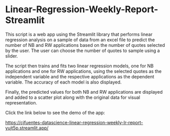 # Linear-Regression-Weekly-Report-Streamlit

This script is a web app using the Streamlit library that performs linear regression analysis on a sample of data from an excel file to predict the number of NB and RW applications based on the number of quotes selected by the user. The user can choose the number of quotes to sample using a slider. 

The script then trains and fits two linear regression models, one for NB applications and one for RW applications, using the selected quotes as the independent variable and the respective applications as the dependent variable. The accuracy of each model is also displayed. 

Finally, the predicted values for both NB and RW applications are displayed and added to a scatter plot along with the original data for visual representation.

Click the link below to see the demo of the app:

https://cjfuentes-datascience-linear-regression-weekly-lr-report-yujt5p.streamlit.app/
